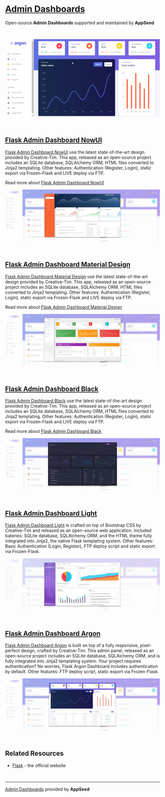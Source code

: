 # [Admin Dashboards](https://appseed.us/admin-dashboards) 

Open-source **Admin Dashboards** supported and maintained by **AppSeed** 

<br />

![Admin Dashboards Products - Gif animated intro.](https://github.com/app-generator/static/blob/master/products/flask-argon-dashboard-intro.gif?raw=true)

<br />

## [Flask Admin Dashboard NowUI](https://appseed.us/admin-dashboards/flask-dashboard-nowui-design)

[Flask Admin Dashboard NowUI](https://appseed.us/admin-dashboards/flask-dashboard-nowui-design) use the latest state-of-the-art design provided by Creative-Tim. This app, released as an open-source project includes an SQLite database, SQLAlchemy ORM, HTML files converted to Jinja2 templating. Other features: Authentication (Register, Login), static export via Frozen-Flask and LIVE deploy via FTP.

Read more about [Flask Admin Dashboard NowUI](https://appseed.us/admin-dashboards/flask-dashboard-nowui-design)

![Flask Admin Dashboard NowUI - Dashboard Screen Shot.](https://github.com/app-generator/static/blob/master/flask-dashboard-nowui-design/flask-dashboard-nowui-design-cover.jpg?raw=true)

<br />

## [Flask Admin Dashboard Material Design](https://appseed.us/admin-dashboards/flask-dashboard-material-design)

[Flask Admin Dashboard Material Design](https://appseed.us/admin-dashboards/flask-dashboard-material-design) use the latest state-of-the-art design provided by Creative-Tim. This app, released as an open-source project includes an SQLite database, SQLAlchemy ORM, HTML files converted to Jinja2 templating. Other features: Authentication (Register, Login), static export via Frozen-Flask and LIVE deploy via FTP.

Read more about [Flask Admin Dashboard Material Design](https://appseed.us/admin-dashboards/flask-dashboard-material-design)

![Flask Admin Dashboard Material Design - Dashboard Screen Shot.](https://github.com/app-generator/static/blob/master/flask-dashboard-material-design/flask-dashboard-material-design-cover.jpg?raw=true)

<br />

## [Flask Admin Dashboard Black](https://appseed.us/admin-dashboards/flask-dashboard-black)

[Flask Admin Dashboard Black](https://appseed.us/admin-dashboards/flask-dashboard-black) use the latest state-of-the-art design provided by Creative-Tim. This app, released as an open-source project includes an SQLite database, SQLAlchemy ORM, HTML files converted to Jinja2 templating. Other features: Authentication (Register, Login), static export via Frozen-Flask and LIVE deploy via FTP.

Read more about [Flask Admin Dashboard Black](https://appseed.us/admin-dashboards/flask-dashboard-black)

![Flask Admin Dashboard Black - Dashboard Screen Shot.](https://raw.githubusercontent.com/app-generator/static/master/flask-black-dashboard/black-dashboard-coded-in-flask-cover.jpg)

<br />

## [Flask Admin Dashboard Light](https://appseed.us/admin-dashboards/flask-dashboard-light-bootstrap)

[Flask Admin Dashboard Light](https://appseed.us/admin-dashboards/flask-dashboard-light-bootstrap) is crafted on top of Bootstrap CSS by Creative-Tim and released as an open-source web application. Included bateries: SQLite database, SQLAlchemy ORM, and the HTML theme fully integrated into Jinja2, the native Flask templating system. Other features: Basic Authentication (Login, Register), FTP deploy script and static export via Frozen-Flask.

![Flask Admin Dashboard Light - Dashboard Screen Shot.](https://raw.githubusercontent.com/app-generator/static/master/flask-light-bootstrap-dashboard/light-dashboard-coded-in-flask-cover.jpg)

<br />

## [Flask Admin Dashboard Argon](https://appseed.us/admin-dashboards/flask-dashboard-argon)

[Flask Admin Dashboard Argon](https://appseed.us/admin-dashboards/flask-dashboard-argon) is built on top of a fully responsive, pixel-perfect design, crafted by Creative-Tim. This admin panel, released as an open-source project includes an SQLite database, SQLAlchemy ORM, and is fully integrated into Jinja2 templating system. Your project requires authentication? No worries, Flask Argon Dashboard includes authentication by default. Other features: FTP deploy script, static export via Frozen-Flask.

![Flask Admin Dashboard Argon - Dashboard Screen Shot.](https://raw.githubusercontent.com/app-generator/static/master/flask-argon-dashboard/argon-dashboard-coded-in-flask-cover.jpg)

<br />

## Related Resources
 - [Flask](http://flask.pocoo.org/) - the official website
 
<br />

--- 
[Admin Dashboards](https://appseed.us/admin-dashboards) provided by **AppSeed**

